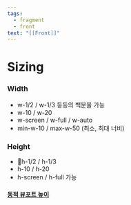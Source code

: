 ```yaml
---
tags:
  - fragment
  - front
text: "[[Front]]"
---
```

# Sizing

### Width
- w-1/2 / w-1/3 등등의 백분율 가능
- w-10 / w-20
- w-screen / w-full / w-auto
- min-w-10 / max-w-50 (최소, 최대 너비)
### Height
- h-1/2 / h-1/3
- h-10 / h-20
- h-screen / h-full 가능
#### [동적 뷰포트 높이](https://tailwindcss.com/docs/height#dynamic-viewport-height)
